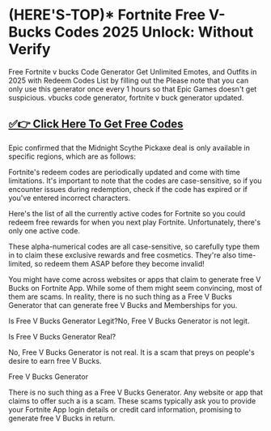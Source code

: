 # (HERE'S-TOP)* Fortnite Free V-Bucks Codes 2025 Unlock: Without Verify

Free Fortnite v bucks Code Generator Get Unlimited Emotes, and Outfits in 2025 with Redeem Codes List by filling out the Please note that you can only use this generator once every 1 hours so that Epic Games doesn't get suspicious. vbucks code generator, fortnite v buck generator updated.


## <a href="https://freerewardgateway.com/vbucks">✅👉 Click Here To Get Free Codes </a>


Epic confirmed that the Midnight Scythe Pickaxe deal is only available in specific regions, which are as follows:


Fortnite's redeem codes are periodically updated and come with time limitations. It's important to note that the codes are case-sensitive, so if you encounter issues during redemption, check if the code has expired or if you've entered incorrect characters.

Here's the list of all the currently active codes for Fortnite so you could redeem free rewards for when you next play Fortnite. Unfortunately, there's only one active code.

These alpha-numerical codes are all case-sensitive, so carefully type them in to claim these exclusive rewards and free cosmetics. They're also time-limited, so redeem them ASAP before they become invalid!

You might have come across websites or apps that claim to generate free V Bucks on Fortnite App. While some of them might seem convincing, most of them are scams. In reality, there is no such thing as a Free V Bucks Generator that can generate free V Bucks and Memberships for you.

Is Free V Bucks Generator Legit?No, Free V Bucks Generator is not legit.

Is Free V Bucks Generator Real?

No, Free V Bucks Generator is not real. It is a scam that preys on people's desire to earn free V Bucks.

Free V Bucks Generator

There is no such thing as a Free V Bucks Generator. Any website or app that claims to offer such a is a scam. These scams typically ask you to provide your Fortnite App login details or credit card information, promising to generate free V Bucks in return.
